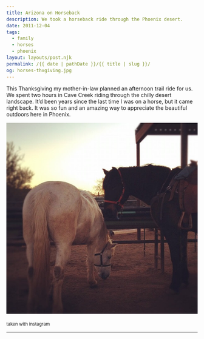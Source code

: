 ```yaml
---
title: Arizona on Horseback
description: We took a horseback ride through the Phoenix desert.
date: 2011-12-04
tags: 
  - family
  - horses
  - phoenix
layout: layouts/post.njk
permalink: /{{ date | pathDate }}/{{ title | slug }}/
og: horses-thxgiving.jpg
---
```


This Thanksgiving my mother-in-law planned an afternoon trail ride for us. We spent two hours in Cave Creek riding through the chilly desert landscape. It’d been years since the last time I was on a horse, but it came right back. It was so fun and an amazing way to appreciate the beautiful outdoors here in Phoenix.

![two horses at a desert stable](/img/horses-thxgiving.jpg)

<small class="footnotes">taken with instagram</small>

---
